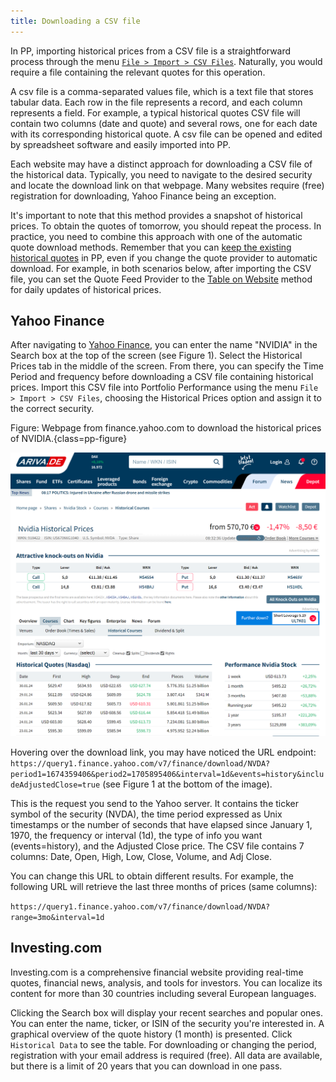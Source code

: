 ```yaml
---
title: Downloading a CSV file
---
```

In PP, importing historical prices from a CSV file is a straightforward process through the menu [`File > Import > CSV Files`](../../reference/file/import/csv-import.md#historical-quotes-import). Naturally, you would require a file containing the relevant quotes for this operation.

A csv file is a comma-separated values file, which is a text file that stores tabular data. Each row in the file represents a record, and each column represents a field. For example, a typical historical quotes CSV file will contain two columns (date and quote) and several rows, one for each date with its corresponding historical quote. A csv file can be opened and edited by spreadsheet software and easily imported into PP.

Each website may have a distinct approach for downloading a CSV file of the historical data. Typically, you need to navigate to the desired security and locate the download link on that webpage. Many websites require (free) registration for downloading, Yahoo Finance being an exception.

It's important to note that this method provides a snapshot of historical prices. To obtain the quotes of tomorrow, you should repeat the process. In practice, you need to combine this approach with one of the automatic quote download methods. Remember that you can [keep the existing historical quotes](../../reference/file/images/mnu-file-import-reload-quotes.png) in PP, even if you change the quote provider to automatic download.  For example, in both scenarios below, after importing the CSV file, you can set the Quote Feed Provider to the [Table on Website](./table-website.md) method for daily updates of historical prices.

## Yahoo Finance

After navigating to [Yahoo Finance](https://finance.yahoo.com), you can enter the name "NVIDIA" in the Search box at the top of the screen (see Figure 1). Select the Historical Prices tab in the middle of the screen. From there, you can specify the Time Period and frequency before downloading a CSV file containing historical prices. Import this CSV file into Portfolio Performance using the menu `File > Import > CSV Files`, choosing the Historical Prices option and assign it to the correct security.

Figure: Webpage from finance.yahoo.com to download the historical prices of NVIDIA.{class=pp-figure}

![](./images/yahoo-finance-webpage.png)

Hovering over the download link, you may have noticed the URL endpoint: `https://query1.finance.yahoo.com/v7/finance/download/NVDA?period1=1674359406&period2=1705895406&interval=1d&events=history&includeAdjustedClose=true` (see Figure 1 at the bottom of the image).

This is the request you send to the Yahoo server. It contains the ticker symbol of the security (NVDA), the time period expressed as Unix timestamps or the number of seconds that have elapsed since January 1, 1970, the frequency or interval (1d), the type of info you want (events=history), and the Adjusted Close price. The CSV file contains 7 columns: Date, Open, High, Low, Close, Volume, and Adj Close.

You can change this URL to obtain different results. For example, the following URL will retrieve the last three months of prices (same columns):

`https://query1.finance.yahoo.com/v7/finance/download/NVDA?range=3mo&interval=1d`

## Investing.com

Investing.com is a comprehensive financial website providing real-time quotes, financial news, analysis, and tools for investors. You can localize its content for more than 30 countries including several European languages.

Clicking the Search box will display your recent searches and popular ones. You can enter the name, ticker, or ISIN of the security you're interested in. A graphical overview of the quote history (1 month) is presented. Click `Historical Data` to see the table. For downloading or changing the period, registration with your email address is required (free). All data are available, but there is a limit of 20 years that you can download in one pass.








